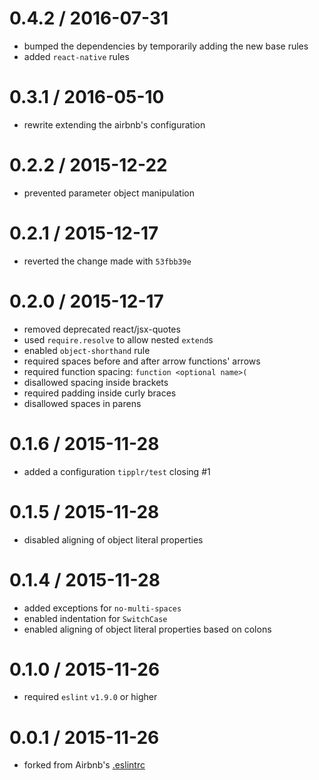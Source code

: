 0.4.2 / 2016-07-31
==================
  - bumped the dependencies by temporarily adding the new base rules
  - added `react-native` rules

0.3.1 / 2016-05-10
==================
  - rewrite extending the airbnb's configuration

0.2.2 / 2015-12-22
==================
  - prevented parameter object manipulation

0.2.1 / 2015-12-17
==================
  - reverted the change made with `53fbb39e`

0.2.0 / 2015-12-17
==================
  - removed deprecated react/jsx-quotes
  - used `require.resolve` to allow nested `extend`s
  - enabled `object-shorthand` rule
  - required spaces before and after arrow functions' arrows
  - required function spacing: `function <optional name>(`
  - disallowed spacing inside brackets
  - required padding inside curly braces
  - disallowed spaces in parens

0.1.6 / 2015-11-28
==================
  - added a configuration `tipplr/test` closing #1

0.1.5 / 2015-11-28
==================
  - disabled aligning of object literal properties

0.1.4 / 2015-11-28
==================
  - added exceptions for `no-multi-spaces`
  - enabled indentation for `SwitchCase`
  - enabled aligning of object literal properties based on colons

0.1.0 / 2015-11-26
==================
  - required `eslint` `v1.9.0` or higher

0.0.1 / 2015-11-26
==================
  - forked from Airbnb's [.eslintrc](https://github.com/airbnb/javascript/tree/master/packages/eslint-config-airbnb)

